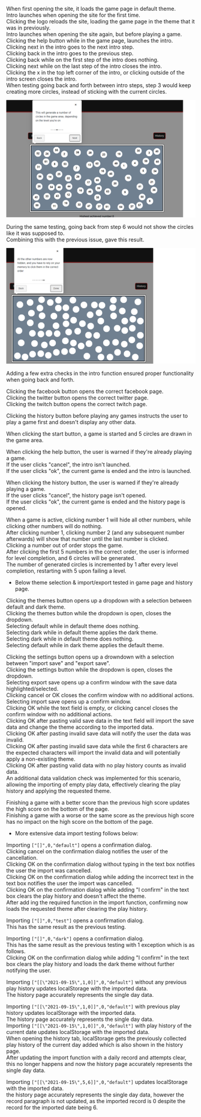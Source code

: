 <!-- Functional Testing -->

When first opening the site, it loads the game page in default theme.  
Intro launches when opening the site for the first time.  
Clicking the logo reloads the site, loading the game page in the theme that it was in previously.  
Intro launches when opening the site again, but before playing a game.  
Clicking the help button while in the game page, launches the intro.  
Clicking next in the intro goes to the next intro step.  
Clicking back in the intro goes to the previous step.  
Clicking back while on the first step of the intro does nothing.  
Clicking next while on the last step of the intro closes the intro.  
Clicking the x in the top left corner of the intro, or clicking outside of the intro screen closes the intro.  
When testing going back and forth between intro steps, step 3 would keep creating more circles, instead of sticking with the current circles.  
  
![Intro-repetition issue](https://github.com/lavadax/MS2-Monkey-Brain/blob/master/documentation/Intro-repetition.png)  
  
During the same testing, going back from step 6 would not show the circles like it was supposed to.  
Combining this with the previous issue, gave this result.  
  
![Intro-hidden issue](https://github.com/lavadax/MS2-Monkey-Brain/blob/master/documentation/Intro-hidden.png)  
  
Adding a few extra checks in the intro function ensured proper functionality when going back and forth.  
  
Clicking the facebook button opens the correct facebook page.  
Clicking the twitter button opens the correct twitter page.  
Clicking the twitch button opens the correct twitch page.
  
Clicking the history button before playing any games instructs the user to play a game first and doesn't display any other data.  
  
When clicking the start button, a game is started and 5 circles are drawn in the game area.  
  
When clicking the help button, the user is warned if they're already playing a game.  
If the user clicks "cancel", the intro isn't launched.  
If the user clicks "ok", the current game is ended and the intro is launched.  

When clicking the history button, the user is warned if they're already playing a game.  
If the user clicks "cancel", the history page isn't opened.  
If the user clicks "ok", the current game is ended and the history page is opened.  
  
When a game is active, clicking number 1 will hide all other numbers, while clicking other numbers will do nothing.  
After clicking number 1, clicking number 2 (and any subsequent number afterwards) will show that number until the last number is clicked.  
Clicking a number out of order stops the game.  
After clicking the first 5 numbers in the correct order, the user is informed for level completion, and 6 circles will be generated.  
The number of generated circles is incremented by 1 after every level completion, restarting with 5 upon failing a level.  
  
* Below theme selection & import/export tested in game page and history page.  

Clicking the themes button opens up a dropdown with a selection between default and dark theme.  
Clicking the themes button while the dropdown is open, closes the dropdown.  
Selecting default while in default theme does nothing.  
Selecting dark while in default theme applies the dark theme.  
Selecting dark while in default theme does nothing.  
Selecting default while in dark theme applies the default theme.  
  
Clicking the settings button opens up a drowndown with a selection between "import save" and "export save".  
Clicking the settings button while the dropdown is open, closes the dropdown.  
Selecting export save opens up a confirm window with the save data highlighted/selected.  
Clicking cancel or OK closes the confirm window with no additional actions.  
Selecting import save opens up a confirm window.  
Clicking OK while the text field is empty, or clicking cancel closes the confirm window with no additional actions.  
Clicking OK after pasting valid save data in the text field will import the save data and change the theme according to the imported data.  
Clicking OK after pasting invalid save data will notify the user the data was invalid.  
Clicking OK after pasting invalid save data while the first 6 characters are the expected characters will import the invalid data and will potentially apply a non-existing theme.  
Clicking OK after pasting valid data with no play history counts as invalid data.  
An additional data validation check was implemented for this scenario, allowing the importing of empty play data, effectively clearing the play history and applying the requested theme.
  
Finishing a game with a better score than the previous high score updates the high score on the bottom of the page.  
Finishing a game with a worse or the same score as the previous high score has no impact on the high score on the bottom of the page.  
  
* More extensive data import testing follows below:  
  
Importing `["[]",0,"default"]` opens a confirmation dialog.  
Clicking cancel on the confirmation dialog notifies the user of the cancellation.  
Clicking OK on the confirmation dialog without typing in the text box notifies the user the import was cancelled.  
Clicking OK on the confirmation dialog while adding the incorrect text in the text box notifies the user the import was cancelled.  
Clicking OK on the confirmation dialog while adding "I confirm" in the text box clears the play history and doesn't affect the theme.  
After add ing the required function in the import function, confirming now loads the requested theme after clearing the play history.
  
Importing `["[]",0,"test"]` opens a confirmation dialog.  
This has the same result as the previous testing.  
  
Importing `["[]",0,"dark"]` opens a confirmation dialog.  
This has the same result as the previous testing with 1 exception which is as follows.  
Clicking OK on the confirmation dialog while adding "I confirm" in the text box clears the play history and loads the dark theme without further notifying the user.  
  
Importing `["[[\"2021-09-15\",1,0]]",0,"default"]` without any previous play history updates localStorage with the imported data.  
The history page accurately represents the single day data.
  
Importing `["[[\"2021-09-15\",1,0]]",0,"default"]` with previous play history updates localStorage with  the imported data.  
The history page accurately represents the single day data.  
Importing `["[[\"2021-09-15\",1,0]]",0,"default"]` with play history of the current date updates localStorage with the imported data.  
When opening the history tab, localStorage gets the previously collected play history of the current day added which is also shown in the history page.  
After updating the import function with a daily record and attempts clear, this no longer happens and now the history page accurately represents the single day data.  
  
Importing `["[[\"2021-09-15\",5,6]]",0,"default"]` updates localStorage with the imported data.  
the history page accurately represents the single day data, however the record paragraph is not updated, as the imported record is 0 despite the record for the imported date being 6.
